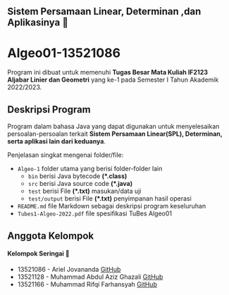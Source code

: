 ## Sistem Persamaan Linear, Determinan ,dan Aplikasinya 🧮
# Algeo01-13521086
Program ini dibuat untuk memenuhi **Tugas Besar Mata Kuliah IF2123 Aljabar Linier dan Geometri** yang ke-1 pada Semester I Tahun Akademik 2022/2023.
## Deskripsi Program
Program dalam bahasa Java yang dapat digunakan untuk menyelesaikan persoalan-persoalan terkait **Sistem Persamaan Linear(SPL), Determinan, serta aplikasi lain dari keduanya**.

Penjelasan singkat mengenai folder/file:
- `Algeo-1` folder utama yang berisi folder-folder lain<br>
	- `bin` berisi Java bytecode **(*.class)**
	- `src` berisi Java source code **(*.java)**
	- `test` berisi File **(*.txt)** masukan/data uji
	- `test/output` berisi File **(*.txt)** penyimpanan hasil operasi
- `README.md` file Markdown sebagai deskripsi program keseluruhan
- `Tubes1-Algeo-2022.pdf` file spesifikasi TuBes Algeo01

## Anggota Kelompok
#### **Kelompok Seringai** 🐺
* 13521086 - Ariel Jovananda <a href="https://github.com/arieljovananda88">GitHub</a>
* 13521128 - Muhammad Abdul Aziz Ghazali <a href="https://github.com/semifinal-com">GitHub</a>
* 13521166 - Muhammad Rifqi Farhansyah <a href="https://github.com/rifqifarhansyah">GitHub</a>